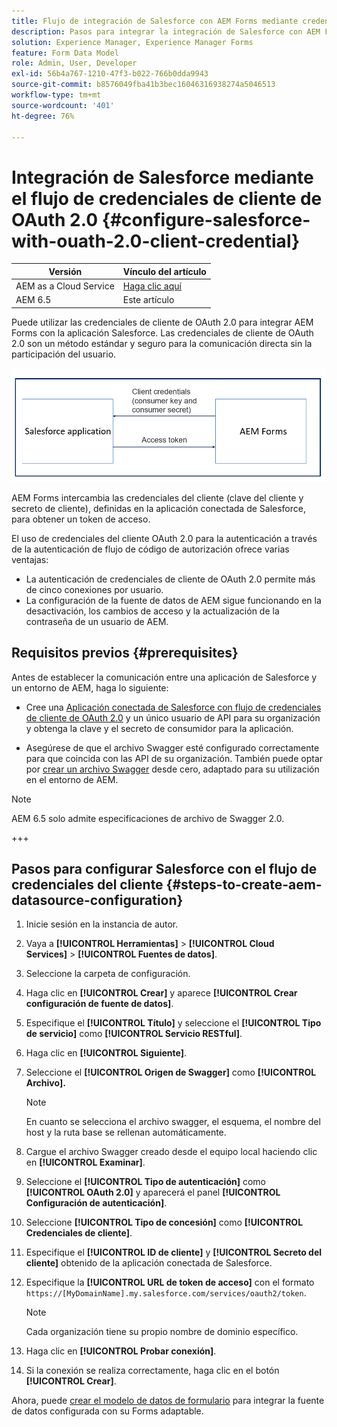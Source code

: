 ```yaml
---
title: Flujo de integración de Salesforce con AEM Forms mediante credenciales de cliente de OAuth 2.0
description: Pasos para integrar la integración de Salesforce con AEM Forms mediante el flujo de credenciales de cliente de OAuth 2.0
solution: Experience Manager, Experience Manager Forms
feature: Form Data Model
role: Admin, User, Developer
exl-id: 56b4a767-1210-47f3-b022-766b0dda9943
source-git-commit: b8576049fba41b3bec16046316938274a5046513
workflow-type: tm+mt
source-wordcount: '401'
ht-degree: 76%

---
```


# Integración de Salesforce mediante el flujo de credenciales de cliente de OAuth 2.0  {#configure-salesforce-with-ouath-2.0-client-credential}

| Versión | Vínculo del artículo |
| -------- | ---------------------------- |
| AEM as a Cloud Service | [Haga clic aquí](https://experienceleague.adobe.com/es/docs/experience-manager-cloud-service/content/forms/integrate/use-form-data-model/aem-forms-salesforce-integration) |
| AEM 6.5 | Este artículo |

Puede utilizar las credenciales de cliente de OAuth 2.0 para integrar AEM Forms con la aplicación Salesforce. Las credenciales de cliente de OAuth 2.0 son un método estándar y seguro para la comunicación directa sin la participación del usuario.

![Flujo de trabajo al establecer la comunicación entre AEM Forms y la aplicación Salesforce](/help/forms/using/assets/salesforce-workflow.png)

AEM Forms intercambia las credenciales del cliente (clave del cliente y secreto de cliente), definidas en la aplicación conectada de Salesforce, para obtener un token de acceso.

El uso de credenciales del cliente OAuth 2.0 para la autenticación a través de la autenticación de flujo de código de autorización ofrece varias ventajas:

* La autenticación de credenciales de cliente de OAuth 2.0 permite más de cinco conexiones por usuario.
* La configuración de la fuente de datos de AEM sigue funcionando en la desactivación, los cambios de acceso y la actualización de la contraseña de un usuario de AEM.

## Requisitos previos {#prerequisites}

Antes de establecer la comunicación entre una aplicación de Salesforce y un entorno de AEM, haga lo siguiente:

* Cree una [Aplicación conectada de Salesforce con flujo de credenciales de cliente de OAuth 2.0](https://help.salesforce.com/s/articleView?id=sf.connected_app_client_credentials_setup.htm&type=5) y un único usuario de API para su organización y obtenga la clave y el secreto de consumidor para la aplicación.

* Asegúrese de que el archivo Swagger esté configurado correctamente para que coincida con las API de su organización. También puede optar por [crear un archivo Swagger](https://experienceleague.adobe.com/es/docs/experience-manager-learn/cloud-service/forms/integrate-with-salesforce/describe-rest-api) desde cero, adaptado para su utilización en el entorno de AEM.
>[!NOTE]
>
> AEM 6.5 solo admite especificaciones de archivo de Swagger 2.0.

+++

## Pasos para configurar Salesforce con el flujo de credenciales del cliente {#steps-to-create-aem-datasource-configuration}

1. Inicie sesión en la instancia de autor.
1. Vaya a **[!UICONTROL Herramientas]** > **[!UICONTROL Cloud Services]** > **[!UICONTROL Fuentes de datos]**.
1. Seleccione la carpeta de configuración.
1. Haga clic en **[!UICONTROL Crear]** y aparece **[!UICONTROL Crear configuración de fuente de datos]**.
1. Especifique el **[!UICONTROL Título]** y seleccione el **[!UICONTROL Tipo de servicio]** como **[!UICONTROL Servicio RESTful]**.
1. Haga clic en **[!UICONTROL Siguiente]**.
1. Seleccione el **[!UICONTROL Origen de Swagger]** como **[!UICONTROL Archivo].**
   >[!NOTE]
   >
   > En cuanto se selecciona el archivo swagger, el esquema, el nombre del host y la ruta base se rellenan automáticamente.

1. Cargue el archivo Swagger creado desde el equipo local haciendo clic en **[!UICONTROL Examinar]**.
1. Seleccione el **[!UICONTROL Tipo de autenticación]** como **[!UICONTROL OAuth 2.0]** y aparecerá el panel **[!UICONTROL Configuración de autenticación]**.
1. Seleccione **[!UICONTROL Tipo de concesión]** como **[!UICONTROL Credenciales de cliente]**.
1. Especifique el **[!UICONTROL ID de cliente]** y **[!UICONTROL Secreto del cliente]** obtenido de la aplicación conectada de Salesforce.
1. Especifique la **[!UICONTROL URL de token de acceso]** con el formato
   `https://[MyDomainName].my.salesforce.com/services/oauth2/token`.

   >[!NOTE]
   >
   > Cada organización tiene su propio nombre de dominio específico.

1. Haga clic en **[!UICONTROL Probar conexión]**.
1. Si la conexión se realiza correctamente, haga clic en el botón **[!UICONTROL Crear]**.

Ahora, puede [crear el modelo de datos de formulario](/help/forms/using/create-form-data-model.md) para integrar la fuente de datos configurada con su Forms adaptable.
